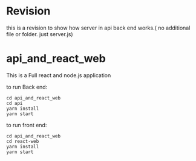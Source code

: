 # Revision
 this is a revision to show how server in api back end works.( no additional file or folder. just server.js)

# api_and_react_web

This is a Full react and node.js application

to run Back end:

```
cd api_and_react_web
cd api
yarn install
yarn start

```

to run front end:

```
cd api_and_react_web
cd react-web
yarn install
yarn start

```
